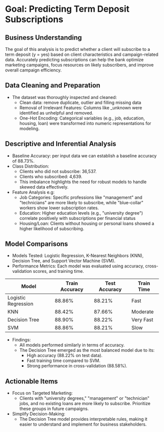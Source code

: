 # Goal: Predicting Term Deposit Subscriptions
## Business Understanding
The goal of this analysis is to predict whether a client will subscribe to a term deposit (y = yes) based on client characteristics and campaign-related data. Accurately predicting subscriptions can help the bank optimize marketing campaigns, focus resources on likely subscribers, and improve overall campaign efficiency.

## Data Cleaning and Preparation

- The dataset was thoroughly inspected and cleaned:
  - Clean data: remove duplicate, outlier and filling missing data 
  - Removal of Irrelevant Features: Columns like _unknown were identified as unhelpful and removed.
  - One-Hot Encoding: Categorical variables (e.g., job, education, housing, loan) were transformed into numeric representations for modeling.

##  Descriptive and Inferential Analysis

- Baseline Accuracy: per input data we can establish a baseline accuracy of 88.73%.
- Class Distribution:
  - Clients who did not subscribe: 36,537.
  - Clients who subscribed: 4,639.
  - This imbalance highlights the need for robust models to handle skewed data effectively.
- Feature Analysis e.g:
  - Job Categories: Specific professions like "management" and "technicians" are more likely to subscribe, while "blue-collar" workers show lower subscription rates.
  - Education: Higher education levels (e.g., "university degree") correlate positively with subscriptions per financial status
  - Housing/Loan: Clients without housing or personal loans showed a higher likelihood of subscribing.

## Model Comparisons
- Models Tested: Logistic Regression, K-Nearest Neighbors (KNN), Decision Tree, and Support Vector Machine (SVM).
- Performance Metrics: Each model was evaluated using accuracy, cross-validation scores, and training time.

| Model               | Train Accuracy | Test Accuracy | Train Time        |
|---------------------|----------------|---------------|-------------------|
| Logistic Regression | 88.86%         | 88.21%        | Fast              |
| KNN                 | 88.42%         | 87.66%        | Moderate          |
| Decision Tree       | 88.90%         | 88.22%        | Very Fast         |
| SVM                 | 88.86%         | 88.21%        | Slow              |
- Findings:
  - All models performed similarly in terms of accuracy.
  - The Decision Tree emerged as the most balanced model due to its:
    - High accuracy (88.22% on test data).
    - Fast training time compared to SVM.
    - Strong performance in cross-validation (88.58%).
## Actionable Items
- Focus on Targeted Marketing:
  - Clients with "university degrees," "management" or "technician" jobs, and no existing loans are more likely to subscribe. Prioritize these groups in future campaigns.
- Simplify Decision-Making:
  - The Decision Tree model provides interpretable rules, making it easier to understand and implement for business stakeholders.
